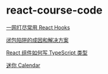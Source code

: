 # react-course-code

[一网打尽常用 React Hooks](./hook-test/)

[闭包陷阱的成因和解决方案](./closure-trap/)

[React 组件如何写 TypeScript 类型](./react-ts/)

[迷你 Calendar](./mini-calendar-test/)